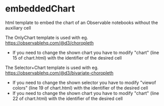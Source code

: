 # embeddedChart
html template to embed the chart of an Observable notebooks without the auxiliary cell

The OnlyChart template is used with eg. https://observablehq.com/@d3/choropleth<br/>
  - If you need to change the shown chart you have to modify "chart" (line 15 of chart.html) with the identifier of the desired cell 
  
The Selector+Chart template is used with eg. https://observablehq.com/@d3/bivariate-choropleth<br/> 
  - If you need to change the shown selector you have to modify "viewof colors" (line 19 of chart.html) with the identifier of the desired cell<br/> 
  - If you need to change the shown chart you have to modify "chart" (line 22 of chart.html) with the identifier of the desired cell
